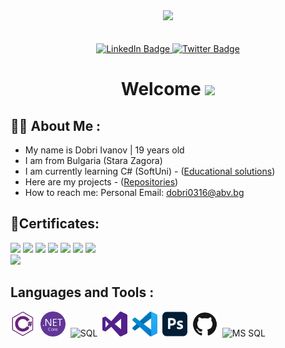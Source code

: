 <div id="header" align="center">
  <img src="https://cdn.discordapp.com/attachments/837093180783722536/1019666918602444850/laptop-illustration-2-removebg-preview.png" width="150"/>
  <div id="badges">
    <br></br>
  <a href="https://www.linkedin.com/in/dobri-ivanov/">
    <img src="https://img.shields.io/badge/LinkedIn-blue?style=for-the-badge&logo=linkedin&logoColor=white" alt="LinkedIn Badge"/>
  </a>
  <a href="https://twitter.com/dobri_iivanov">
    <img src="https://img.shields.io/badge/Twitter-blue?style=for-the-badge&logo=twitter&logoColor=white" alt="Twitter Badge"/>
  </a>
<h1 align="center" >
  Welcome
  <img src="https://media.giphy.com/media/hvRJCLFzcasrR4ia7z/giphy.gif" width="35px"/>
 </h1>
 </div>
</div>

## :man_technologist: About Me :
 - My name is Dobri Ivanov | 19 years old
 - I am from Bulgaria (Stara Zagora)
 - I am currently learning C# (SoftUni) - ([Educational solutions](https://github.com/dobri-ivanov/Coding-SoftUni-CSharp))
 - Here are my projects - ([Repositories](https://github.com/dobri-ivanov?tab=repositories))
 - How to reach me:  Personal Email: dobri0316@abv.bg

## 📑Certificates:
 <div>
  <img src="https://cdn.discordapp.com/attachments/837093180783722536/1019654580847517778/124984.jpg" width="24%"/>
  <img src="https://media.discordapp.net/attachments/837093180783722536/1019654894346580048/139379.jpg" width="24%"/>
  <img src="https://cdn.discordapp.com/attachments/837093180783722536/1034831429756010627/144009.jpg" width="24%"/>
  <img src="https://cdn.discordapp.com/attachments/837093180783722536/1052181951429222410/150766.jpg" width="24%"/>
  <img src="https://cdn.discordapp.com/attachments/837093180783722536/1077189472870998076/157881.jpg" width="24%"/>
  <img src="https://cdn.discordapp.com/attachments/837093180783722536/1092806204390129674/164912.jpg" width="24%"/>
  <img src="https://cdn.discordapp.com/attachments/837093180783722536/1123302313440837817/175346.jpg" width="24%"/>
</div>

 <div>
  <img src="https://cdn.discordapp.com/attachments/837093180783722536/1097460183178948628/Database-certificate-Certiport.jpg" width="40%"/>
</div>

## Languages and Tools :
<div>
  <img src="https://github.com/devicons/devicon/blob/master/icons/csharp/csharp-line.svg" title="CSharp" alt="CSharp" width="40" height="40"/>&nbsp;
  <img src="https://github.com/devicons/devicon/blob/master/icons/dotnetcore/dotnetcore-original.svg" title=".NET CORE" alt=".NET CORE" width="40" height="40"/>&nbsp;
  <img src="https://cdn.discordapp.com/attachments/837093180783722536/1099275708079022160/pngwing.com.png" title="SQL" alt="SQL" width="40" height="40"/>&nbsp;
  <img src="https://github.com/devicons/devicon/blob/master/icons/visualstudio/visualstudio-plain.svg" title="Visual Studio" alt="VS" width="40" height="40"/>&nbsp;
  <img src="https://github.com/devicons/devicon/blob/master/icons/vscode/vscode-original.svg" title="VSCode" alt="VSCode" width="40" height="40"/>&nbsp;
  <img src="https://github.com/devicons/devicon/blob/master/icons/photoshop/photoshop-plain.svg"  title="Photoshop" alt="PS" width="40" height="40"/>&nbsp;
  <img src="https://github.com/devicons/devicon/blob/master/icons/github/github-original.svg" title="Github" alt="GITHUB" width="40" height="40"/>&nbsp;
  <img src="https://cdn.discordapp.com/attachments/837093180783722536/1099276235596640306/kisspng-logo-brand-white-font-dior-logo-5b170a9fa0dbd2.5398644215282367036589.png" title="MS SQL" alt="MS SQL" width="80" height="40"/>&nbsp;
</div>
